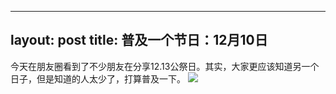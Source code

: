 
---
layout: post
title: 普及一个节日：12月10日
---



今天在朋友圈看到了不少朋友在分享12.13公祭日。其实，大家更应该知道另一个日子，但是知道的人太少了，打算普及一下。
![][image-1]

[image-1]:	https://i.loli.net/2018/12/13/5c125daf09a68.jpg
